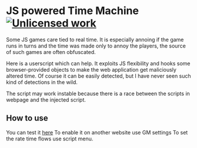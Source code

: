 JS powered Time Machine [![Unlicensed work](https://raw.githubusercontent.com/unlicense/unlicense.org/master/static/favicon.png)](http://unlicense.org/)
=======================

Some  JS games care tied to real time. It is especially annoing if the game runs in turns and the time was made only to annoy the players, the source of such games are often obfuscated.

Here is a userscript which can help. It exploits JS flexibility and hooks some browser-provided objects to make the web application get maliciously altered time. Of course it can be easily detected, but I have never seen such kind of detections in the wild.

The script may work instable because there is a race between the scripts in webpage and the injected script.

How to use
------------
You can test it [here](https://kolanich.github.io/Time-Machine-userscript/)
To enable it on another website use GM settings
To set the rate time flows use script menu.
